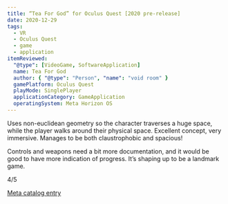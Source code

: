 ```yaml
---
title: “Tea For God” for Oculus Quest [2020 pre-release]
date: 2020-12-29
tags:
  - VR
  - Oculus Quest
  - game
  - application
itemReviewed:
  "@type": [VideoGame, SoftwareApplication]
  name: Tea For God
  author: { "@type": "Person", "name": "void room" }
  gamePlatform: Oculus Quest
  playMode: SinglePlayer
  applicationCategory: GameApplication
  operatingSystem: Meta Horizon OS
---
```


Uses non-euclidean geometry so the character traverses a huge space, while the player walks around their physical space. Excellent concept, very immersive. Manages to be both claustrophobic and spacious!

Controls and weapons need a bit more documentation, and it would be good to have more indication of progress. It’s shaping up to be a landmark game.

4/5

[Meta catalog entry](https://www.meta.com/experiences/tea-for-god-demo/3762343440541585/)
